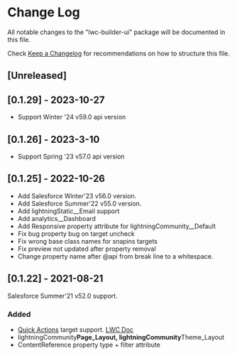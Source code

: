 # Change Log

All notable changes to the "lwc-builder-ui" package will be documented in this file.

Check [Keep a Changelog](http://keepachangelog.com/) for recommendations on how to structure this file.

## [Unreleased]

## [0.1.29] - 2023-10-27

- Support Winter \'24 v59.0 api version

## [0.1.26] - 2023-3-10

- Support Spring \'23 v57.0 api version

## [0.1.25] - 2022-10-26

- Add Salesforce Winter'23 v56.0 version.
- Add Salesforce Summer'22 v55.0 version.
- Add lightningStatic\_\_Email support
- Add analytics\_\_Dashboard
- Add Responsive property attribute for lightningCommunity\_\_Default
- Fix bug property bug on target uncheck
- Fix wrong base class names for snapins targets
- Fix preview not updated after property removal
- Change property name after @api from break line to a whitespace.

## [0.1.22] - 2021-08-21

Salesforce Summer'21 v52.0 support.

### Added

- [Quick Actions](https://help.salesforce.com/articleView?id=release-notes.rn_lwc_quick_actions.htm&type=5&release=232) target support. [LWC Doc](https://developer.salesforce.com/docs/component-library/documentation/en/lwc/lwc.use_quick_actions)
- lightningCommunity**Page_Layout, lightningCommunity**Theme_Layout
- ContentReference property type + filter attribute
